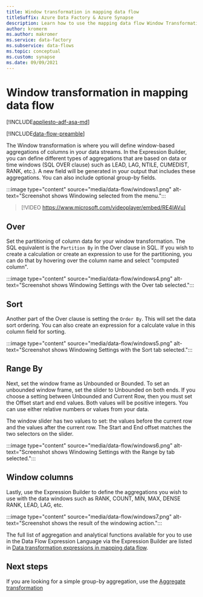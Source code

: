 ```yaml
---
title: Window transformation in mapping data flow
titleSuffix: Azure Data Factory & Azure Synapse
description: Learn how to use the mapping data flow Window Transformation in Azure Data Factory and Synapse Analytics pipelines.
author: kromerm
ms.author: makromer
ms.service: data-factory
ms.subservice: data-flows
ms.topic: conceptual
ms.custom: synapse
ms.date: 09/09/2021
---
```


# Window transformation in mapping data flow

[!INCLUDE[appliesto-adf-asa-md](includes/appliesto-adf-asa-md.md)]

[!INCLUDE[data-flow-preamble](includes/data-flow-preamble.md)]

The Window transformation is where you will define window-based aggregations of columns in your data streams. In the Expression Builder, you can define different types of aggregations that are based on data or time windows (SQL OVER clause) such as LEAD, LAG, NTILE, CUMEDIST, RANK, etc.). A new field will be generated in your output that includes these aggregations. You can also include optional group-by fields.

:::image type="content" source="media/data-flow/windows1.png" alt-text="Screenshot shows Windowing selected from the menu.":::

> [!VIDEO https://www.microsoft.com/videoplayer/embed/RE4IAVu]

## Over
Set the partitioning of column data for your window transformation. The SQL equivalent is the ```Partition By``` in the Over clause in SQL. If you wish to create a calculation or create an expression to use for the partitioning, you can do that by hovering over the column name and select "computed column".

:::image type="content" source="media/data-flow/windows4.png" alt-text="Screenshot shows Windowing Settings with the Over tab selected.":::

## Sort
Another part of the Over clause is setting the ```Order By```. This will set the data sort ordering. You can also create an expression for a calculate value in this column field for sorting.

:::image type="content" source="media/data-flow/windows5.png" alt-text="Screenshot shows Windowing Settings with the Sort tab selected.":::

## Range By
Next, set the window frame as Unbounded or Bounded. To set an unbounded window frame, set the slider to Unbounded on both ends. If you choose a setting between Unbounded and Current Row, then you must set the Offset start and end values. Both values will be positive integers. You can use either relative numbers or values from your data.

The window slider has two values to set: the values before the current row and the values after the current row. The Start and End offset matches the two selectors on the slider.

:::image type="content" source="media/data-flow/windows6.png" alt-text="Screenshot shows Windowing Settings with the Range by tab selected.":::

## Window columns
Lastly, use the Expression Builder to define the aggregations you wish to use with the data windows such as RANK, COUNT, MIN, MAX, DENSE RANK, LEAD, LAG, etc.

:::image type="content" source="media/data-flow/windows7.png" alt-text="Screenshot shows the result of the windowing action.":::

The full list of aggregation and analytical functions available for you to use in the Data Flow Expression Language via the Expression Builder are listed in [Data transformation expressions in mapping data flow](data-transformation-functions.md).

## Next steps

If you are looking for a simple group-by aggregation, use the [Aggregate transformation](data-flow-aggregate.md)
